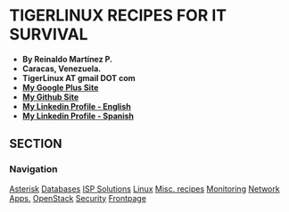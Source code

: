 # TIGERLINUX RECIPES FOR IT SURVIVAL

- **By Reinaldo Martínez P.**
- **Caracas, Venezuela.**
- **TigerLinux AT gmail DOT com**
- **[My Google Plus Site](https://plus.google.com/+ReinaldoMartinez)**
- **[My Github Site](https://github.com/tigerlinux)**
- **[My Linkedin Profile - English](https://ve.linkedin.com/in/tigerlinux/en)**
- **[My Linkedin Profile - Spanish](https://ve.linkedin.com/in/tigerlinux/es)**

## SECTION


### Navigation

[Asterisk](/recipes/asterisk) [Databases](/recipes/databases) [ISP Solutions](/recipes/ispapps) [Linux](/recipes/linux) [Misc. recipes](/recipes/misc)
[Monitoring](/recipes/monitoring) [Network Apps.](/recipes/networkapps) [OpenStack](/recipes/openstack) [Security](/recipes/security) [Frontpage](/)
